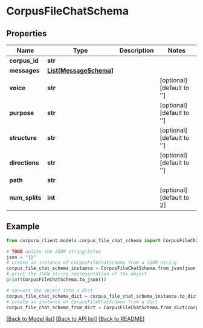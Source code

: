 # CorpusFileChatSchema


## Properties

Name | Type | Description | Notes
------------ | ------------- | ------------- | -------------
**corpus_id** | **str** |  | 
**messages** | [**List[MessageSchema]**](MessageSchema.md) |  | 
**voice** | **str** |  | [optional] [default to '']
**purpose** | **str** |  | [optional] [default to '']
**structure** | **str** |  | [optional] [default to '']
**directions** | **str** |  | [optional] [default to '']
**path** | **str** |  | 
**num_splits** | **int** |  | [optional] [default to 2]

## Example

```python
from corpora_client.models.corpus_file_chat_schema import CorpusFileChatSchema

# TODO update the JSON string below
json = "{}"
# create an instance of CorpusFileChatSchema from a JSON string
corpus_file_chat_schema_instance = CorpusFileChatSchema.from_json(json)
# print the JSON string representation of the object
print(CorpusFileChatSchema.to_json())

# convert the object into a dict
corpus_file_chat_schema_dict = corpus_file_chat_schema_instance.to_dict()
# create an instance of CorpusFileChatSchema from a dict
corpus_file_chat_schema_from_dict = CorpusFileChatSchema.from_dict(corpus_file_chat_schema_dict)
```
[[Back to Model list]](../README.md#documentation-for-models) [[Back to API list]](../README.md#documentation-for-api-endpoints) [[Back to README]](../README.md)


